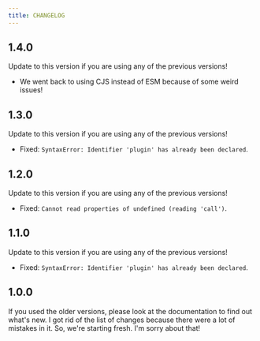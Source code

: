 ```yaml
---
title: CHANGELOG
---
```


## 1.4.0

Update to this version if you are using any of the previous versions!

-   We went back to using CJS instead of ESM because of some weird issues!

## 1.3.0

Update to this version if you are using any of the previous versions!

-   Fixed: `SyntaxError: Identifier 'plugin' has already been declared`.

## 1.2.0

Update to this version if you are using any of the previous versions!

-   Fixed: `Cannot read properties of undefined (reading 'call')`.

## 1.1.0

Update to this version if you are using any of the previous versions!

-   Fixed: `SyntaxError: Identifier 'plugin' has already been declared`.

## 1.0.0

If you used the older versions, please look at the documentation to find out what's new. I got rid of the list of changes because there were a lot of mistakes in it. So, we're starting fresh. I'm sorry about that!
